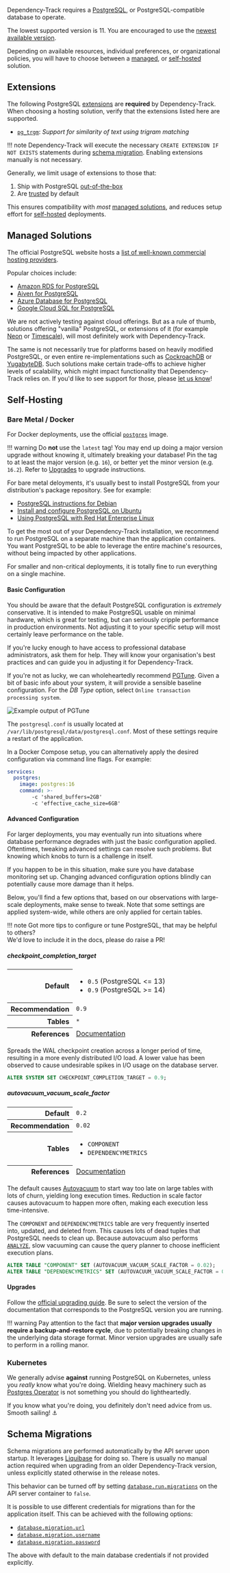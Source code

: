 Dependency-Track requires a [PostgreSQL], or PostgreSQL-compatible database to operate.

The lowest supported version is 11. You are encouraged to use the [newest available version].

Depending on available resources, individual preferences, or organizational policies,
you will have to choose between a [managed](#managed-solutions), or [self-hosted](#self-hosting) solution.

## Extensions

The following PostgreSQL [extensions](https://www.postgresql.org/docs/current/external-extensions.html)
are **required** by Dependency-Track. When choosing a hosting solution, verify that the extensions listed
here are supported.

* [`pg_trgm`](https://www.postgresql.org/docs/current/pgtrgm.html): *Support for similarity of text using trigram matching*

!!! note
    Dependency-Track will execute the necessary `CREATE EXTENSION IF NOT EXISTS` statements
    during [schema migration](#schema-migrations). Enabling extensions manually is not necessary.

Generally, we limit usage of extensions to those that:

1. Ship with PostgreSQL [out-of-the-box](https://www.postgresql.org/docs/current/contrib.html)
2. Are [trusted](https://www.postgresql.org/about/featurematrix/detail/347/) by default

This ensures compatibility with *most* [managed solutions](#managed-solutions),
and reduces setup effort for [self-hosted](#self-hosting) deployments.

## Managed Solutions

The official PostgreSQL website hosts a [list of well-known commercial hosting providers].

Popular choices include:

* [Amazon RDS for PostgreSQL](https://aws.amazon.com/rds/postgresql/)
* [Aiven for PostgreSQL](https://aiven.io/postgresql)
* [Azure Database for PostgreSQL](https://azure.microsoft.com/en-us/products/postgresql/)
* [Google Cloud SQL for PostgreSQL](https://cloud.google.com/sql/docs/postgres/)

We are not actively testing against cloud offerings. But as a rule of thumb, solutions offering "vanilla" PostgreSQL, 
or extensions of it (for example [Neon] or [Timescale]), will most definitely work with Dependency-Track.

The same is not necessarily true for platforms based on heavily modified PostgreSQL, or even entire re-implementations
such as [CockroachDB] or [YugabyteDB]. Such solutions make certain trade-offs to achieve higher levels of scalability,
which might impact functionality that Dependency-Track relies on. If you'd like to see support for those, please [let us know]!

## Self-Hosting

### Bare Metal / Docker

For Docker deployments, use the official [`postgres`](https://hub.docker.com/_/postgres) image.

!!! warning
    Do **not** use the `latest` tag! You may end up doing a major version upgrade without knowing it,
    ultimately breaking your database! Pin the tag to at least the major version (e.g. `16`), or better
    yet the minor version (e.g. `16.2`). Refer to [Upgrades](#upgrades) to upgrade instructions.

For bare metal deloyments, it's usually best to install PostgreSQL from your distribution's package repository.
See for example:

* [PostgreSQL instructions for Debian](https://wiki.debian.org/PostgreSql)
* [Install and configure PostgreSQL on Ubuntu](https://ubuntu.com/server/docs/databases-postgresql)
* [Using PostgreSQL with Red Hat Enterprise Linux](https://access.redhat.com/documentation/en-us/red_hat_enterprise_linux/9/html/configuring_and_using_database_servers/using-postgresql_configuring-and-using-database-servers)

To get the most out of your Dependency-Track installation, we recommend to run PostgreSQL on a separate machine
than the application containers. You want PostgreSQL to be able to leverage the entire machine's resources,
without being impacted by other applications.

For smaller and non-critical deployments, it is totally fine to run everything on a single machine.

#### Basic Configuration

You should be aware that the default PostgreSQL configuration is *extremely* conservative.
It is intended to make PostgreSQL usable on minimal hardware, which is great for testing,
but can seriously cripple performance in production environments.
Not adjusting it to your specific setup will most certainly leave performance on the table.

If you're lucky enough to have access to professional database administrators, ask them for help.
They will know your organisation's best practices and can guide you in adjusting it for Dependency-Track.

If you're not as lucky, we can wholeheartedly recommend [PGTune]. Given a bit of basic info about your system,
it will provide a sensible baseline configuration. For the *DB Type* option, select `Online transaction processing system`.

![Example output of PGTune](../images/operations_database_pgtune.png)

The `postgresql.conf` is usually located at `/var/lib/postgresql/data/postgresql.conf`.
Most of these settings require a restart of the application.

In a Docker Compose setup, you can alternatively apply the desired configuration via command line flags.
For example:

```yaml
services:
  postgres:
    image: postgres:16
    command: >-
        -c 'shared_buffers=2GB'
        -c 'effective_cache_size=6GB'
```

#### Advanced Configuration

For larger deployments, you may eventually run into situations where database performance degrades
with just the basic configuration applied. Oftentimes, tweaking advanced settings can resolve
such problems. But knowing which knobs to turn is a challenge in itself.

If you happen to be in this situation, make sure you have database monitoring set up.
Changing advanced configuration options blindly can potentially cause more damage than it helps.

Below, you'll find a few options that, based on our observations with large-scale deployments,
make sense to tweak. Note that some settings are applied system-wide, while others are only
applied for certain tables.

!!! note
    Got more tips to configure or tune PostgreSQL, that may be helpful to others?  
    We'd love to include it in the docs, please do raise a PR!

##### checkpoint_completion_target

<table>
  <tbody style="border: 0">
    <tr>
      <th style="text-align: right">Default</th>
      <td style="border-width: 0">
        <ul>
          <li><code>0.5</code> (PostgreSQL <= 13)</li>
          <li><code>0.9</code> (PostgreSQL >= 14)</li>
        </ul>
      </td>
    </tr>
    <tr>
      <th style="text-align: right">Recommendation</th>
      <td style="border-width: 0"><code>0.9</code></td>
    </tr>
    <tr>
      <th style="text-align: right">Tables</th>
      <td style="border-width: 0"><code>*</code></td>
    </tr>
    <tr>
      <th style="text-align: right">References</th>
      <td style="border-width: 0"><a href="https://www.postgresql.org/docs/current/runtime-config-wal.html#GUC-CHECKPOINT-COMPLETION-TARGET">Documentation</a></td>
    </tr>
  </tbody>
</table>

Spreads the WAL checkpoint creation across a longer period of time,
resulting in a more evenly distributed I/O load. A lower value has been observed
to cause undesirable spikes in I/O usage on the database server.

```sql
ALTER SYSTEM SET CHECKPOINT_COMPLETION_TARGET = 0.9;
```

##### autovacuum_vacuum_scale_factor

<table>
  <tbody style="border: 0">
    <tr>
      <th style="text-align: right">Default</th>
      <td style="border-width: 0"><code>0.2</code></td>
    </tr>
    <tr>
      <th style="text-align: right">Recommendation</th>
      <td style="border-width: 0"><code>0.02</code></td>
    </tr>
    <tr>
      <th style="text-align: right">Tables</th>
      <td style="border-width: 0">
        <ul>
          <li><code>COMPONENT</code></li>
          <li><code>DEPENDENCYMETRICS</code></li>
        </ul>
      </td>
    </tr>
    <tr>
      <th style="text-align: right">References</th>
      <td style="border-width: 0"><a href="https://www.postgresql.org/docs/current/runtime-config-autovacuum.html#GUC-AUTOVACUUM-VACUUM-SCALE-FACTOR">Documentation</a></td>
    </tr>
  </tbody>
</table>

The default causes [Autovacuum] to start way too late on large tables with lots of churn,
yielding long execution times. Reduction in scale factor causes autovacuum to happen more often,
making each execution less time-intensive.

The `COMPONENT` and `DEPENDENCYMETRICS` table are very frequently inserted into, updated, and deleted from.
This causes lots of dead tuples that PostgreSQL needs to clean up. Because autovacuum also performs
[`ANALYZE`](https://www.postgresql.org/docs/current/sql-analyze.html), slow vacuuming can cause the
query planner to choose inefficient execution plans.

```sql
ALTER TABLE "COMPONENT" SET (AUTOVACUUM_VACUUM_SCALE_FACTOR = 0.02);
ALTER TABLE "DEPENDENCYMETRICS" SET (AUTOVACUUM_VACUUM_SCALE_FACTOR = 0.02);
```

#### Upgrades

Follow the [official upgrading guide]. Be sure to select the version of the documentation that corresponds to the
PostgreSQL version you are running.

!!! warning
    Pay attention to the fact that **major version upgrades usually require a backup-and-restore cycle**, due to potentially
    breaking changes in the underlying data storage format. Minor version upgrades are usually safe to perform in a
    rolling manor.

### Kubernetes

We generally advise **against** running PostgreSQL on Kubernetes, unless you *really* know what you're doing.
Wielding heavy machinery such as [Postgres Operator] is not something you should do lightheartedly.

If you know what you're doing, you definitely don't need advice from us. Smooth sailing! ⚓️

## Schema Migrations

Schema migrations are performed automatically by the API server upon startup. It leverages [Liquibase] for doing so.
There is usually no manual action required when upgrading from an older Dependency-Track version, unless explicitly
stated otherwise in the release notes.

This behavior can be turned off by setting [`database.run.migrations`](../reference/configuration/api-server.md#databaserunmigrations) 
on the API server container to `false`.

It is possible to use different credentials for migrations than for the application itself.
This can be achieved with the following options:

* [`database.migration.url`](../reference/configuration/api-server.md#databasemigrationurl)
* [`database.migration.username`](../reference/configuration/api-server.md#databasemigrationusername)
* [`database.migration.password`](../reference/configuration/api-server.md#databasemigrationpassword)

The above with default to the main database credentials if not provided explicitly.

[CockroachDB]: https://www.cockroachlabs.com/
[Liquibase]: https://www.liquibase.com/
[Neon]: https://neon.tech/
[PGTune]: https://pgtune.leopard.in.ua/
[PostgreSQL]: https://www.postgresql.org/
[Postgres Operator]: https://github.com/zalando/postgres-operator
[Timescale]: https://www.timescale.com/
[YugabyteDB]: https://www.yugabyte.com/
[let us know]: https://github.com/DependencyTrack/hyades/issues/new?assignees=&labels=enhancement&projects=&template=enhancement-request.yml
[list of well-known commercial hosting providers]: https://www.postgresql.org/support/professional_hosting/
[newest available version]: https://www.postgresql.org/support/versioning/
[official upgrading guide]: https://www.postgresql.org/docs/current/upgrading.html
[Autovacuum]: https://www.postgresql.org/docs/current/routine-vacuuming.html